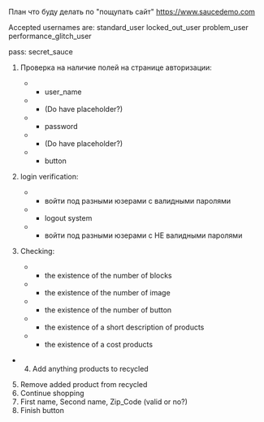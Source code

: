 План что буду делать по "пощупать сайт" https://www.saucedemo.com

Accepted usernames are:
    standard_user
    locked_out_user
    problem_user
    performance_glitch_user

pass: secret_sauce

1. Проверка на наличие полей на странице авторизации: 
    + - user_name 
    + - (Do have placeholder?)
    + - password 
    + - (Do have placeholder?)
    + - button

2. login verification: 
    + - войти под разными юзерами с валидными паролями
    + - logout system
    + - войти под разными юзерами с НЕ валидными паролями

3. Checking:
    + - the existence of the number of blocks
    + - the existence of the number of image 
    + - the existence of the number of button
    + - the existence of a short description of products 
    + - the existence of a cost products

+ 4. Add anything products to recycled
5. Remove added product from recycled
6. Continue shopping
7. First name, Second name, Zip_Code (valid or no?)
8. Finish button
